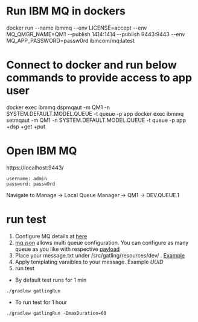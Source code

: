 # Run IBM MQ in dockers
docker run --name ibmmq --env LICENSE=accept --env MQ_QMGR_NAME=QM1 --publish 1414:1414 --publish 9443:9443  --env MQ_APP_PASSWORD=passw0rd ibmcom/mq:latest


# Connect to docker and run below commands to provide access to app user

docker exec ibmmq  dspmqaut -m QM1 -n SYSTEM.DEFAULT.MODEL.QUEUE -t queue -p app
docker exec ibmmq   setmqaut -m QM1 -n SYSTEM.DEFAULT.MODEL.QUEUE -t queue -p app +dsp +get +put

# Open IBM MQ 

https://localhost:9443/

```
username: admin 
password: passw0rd
````

Navigate to Manage -> Local Queue Manager -> QM1 -> DEV.QUEUE.1


# run test

1. Configure MQ details at [here](./src/gatling/resources/dev/mq.json)
2. [mq.json](./src/gatling/resources/dev/mq.json) allows multi queue configuration. You can configure as many queue as you like with respective [payload](./src/gatling/resources/dev/message.txt)
3. Place your message.txt under  /src/gatling/resources/dev/  . [Example](./src/gatling/resources/dev/message.txt)
4. Apply templating varaibles to your message. Example _UUID_ 
5. run test

- By default test runs for 1 min
```
./gradlew gatlingRun
```

- To run test for  1 hour
```
./gradlew gatlingRun -DmaxDuration=60

```

